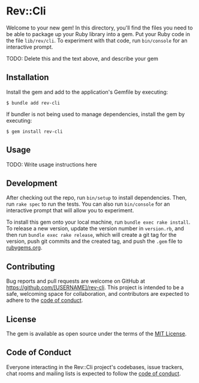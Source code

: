 # Rev::Cli

Welcome to your new gem! In this directory, you'll find the files you need to be able to package up your Ruby library into a gem. Put your Ruby code in the file `lib/rev/cli`. To experiment with that code, run `bin/console` for an interactive prompt.

TODO: Delete this and the text above, and describe your gem

## Installation

Install the gem and add to the application's Gemfile by executing:

    $ bundle add rev-cli

If bundler is not being used to manage dependencies, install the gem by executing:

    $ gem install rev-cli

## Usage

TODO: Write usage instructions here

## Development

After checking out the repo, run `bin/setup` to install dependencies. Then, run `rake spec` to run the tests. You can also run `bin/console` for an interactive prompt that will allow you to experiment.

To install this gem onto your local machine, run `bundle exec rake install`. To release a new version, update the version number in `version.rb`, and then run `bundle exec rake release`, which will create a git tag for the version, push git commits and the created tag, and push the `.gem` file to [rubygems.org](https://rubygems.org).

## Contributing

Bug reports and pull requests are welcome on GitHub at https://github.com/[USERNAME]/rev-cli. This project is intended to be a safe, welcoming space for collaboration, and contributors are expected to adhere to the [code of conduct](https://github.com/[USERNAME]/rev-cli/blob/main/CODE_OF_CONDUCT.md).

## License

The gem is available as open source under the terms of the [MIT License](https://opensource.org/licenses/MIT).

## Code of Conduct

Everyone interacting in the Rev::Cli project's codebases, issue trackers, chat rooms and mailing lists is expected to follow the [code of conduct](https://github.com/[USERNAME]/rev-cli/blob/main/CODE_OF_CONDUCT.md).

